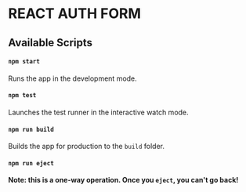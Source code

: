 #  REACT AUTH FORM

## Available Scripts

#### `npm start`

Runs the app in the development mode.

#### `npm test`

Launches the test runner in the interactive watch mode.

#### `npm run build`

Builds the app for production to the `build` folder.

#### `npm run eject`

**Note: this is a one-way operation. Once you `eject`, you can't go back!**
